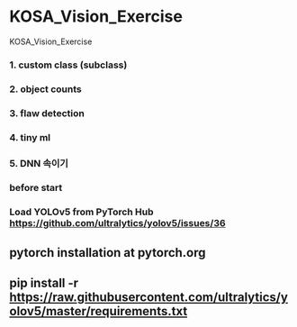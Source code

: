 # KOSA_Vision_Exercise
KOSA_Vision_Exercise

###    1. custom class (subclass)
###    2. object counts
###    3. flaw detection
###    4. tiny ml
###    5. DNN 속이기


### before start

### Load YOLOv5 from PyTorch Hub   https://github.com/ultralytics/yolov5/issues/36

## pytorch installation at pytorch.org
## pip install -r https://raw.githubusercontent.com/ultralytics/yolov5/master/requirements.txt

